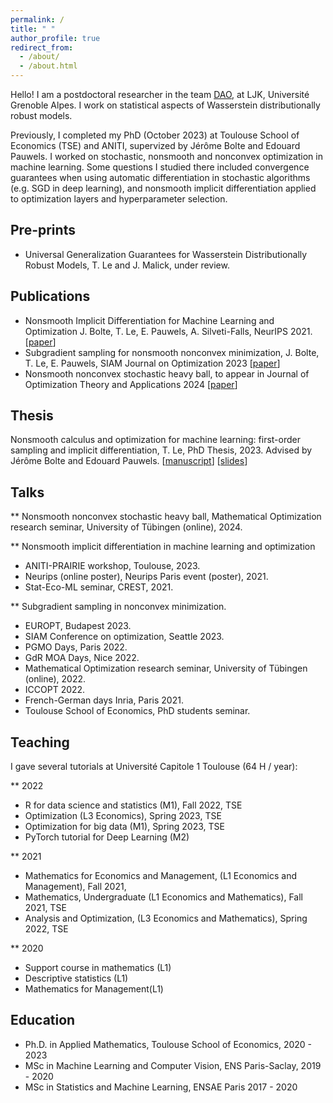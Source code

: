 ```yaml
---
permalink: /
title: " "
author_profile: true
redirect_from: 
  - /about/
  - /about.html
---
```

Hello! I am a postdoctoral researcher in the team [DAO](https://dao-ljk.imag.fr/), at LJK, Université Grenoble Alpes. I work on statistical aspects of Wasserstein distributionally robust models.

Previously, I completed my PhD (October 2023) at Toulouse School of Economics (TSE) and ANITI, supervized by Jérôme Bolte and Edouard Pauwels. I worked on stochastic, nonsmooth and nonconvex optimization in machine learning. Some questions I studied there included convergence guarantees when using automatic differentiation in stochastic algorithms (e.g. SGD in deep learning), and nonsmooth implicit differentiation applied to optimization layers and hyperparameter selection.


## Pre-prints

* Universal Generalization Guarantees for Wasserstein Distributionally Robust Models, T. Le and J. Malick, under review.

## Publications

* Nonsmooth Implicit Differentiation for Machine Learning and Optimization J. Bolte, T. Le, E. Pauwels, A. Silveti-Falls, NeurIPS 2021. \[[paper](https://arxiv.org/abs/2106.04350)\]
* Subgradient sampling for nonsmooth nonconvex minimization, J. Bolte, T. Le, E. Pauwels, SIAM Journal on Optimization 2023 \[[paper](https://arxiv.org/abs/2202.13744)\]
* Nonsmooth nonconvex stochastic heavy ball, to appear in Journal of Optimization Theory and Applications 2024 \[[paper](https://arxiv.org/abs/2304.13328)\]


## Thesis
Nonsmooth calculus and optimization for machine learning: first-order sampling and implicit differentiation, T. Le, PhD Thesis, 2023. Advised by Jérôme Bolte and Edouard Pauwels. \[[manuscript](https://ntamle.github.io/files/manuscript.pdf)\] \[[slides](https://ntamle.github.io/files/slides.pdf)\]

## Talks

**  Nonsmooth nonconvex stochastic heavy ball,  Mathematical Optimization research seminar, University of Tübingen (online), 2024.

** Nonsmooth implicit differentiation in machine learning and optimization

* ANITI-PRAIRIE workshop, Toulouse, 2023.
* Neurips (online poster), Neurips Paris event (poster), 2021.
* Stat-Eco-ML seminar, CREST, 2021.

  
** Subgradient sampling in nonconvex minimization.

* EUROPT,  Budapest 2023.
* SIAM Conference on optimization, Seattle 2023. 
* PGMO Days, Paris 2022.
* GdR MOA Days, Nice 2022.
* Mathematical Optimization research seminar, University of Tübingen (online), 2022.
* ICCOPT 2022.
* French-German days Inria, Paris 2021.
* Toulouse School of Economics, PhD students seminar.

 



## Teaching
I gave several tutorials at Université Capitole 1 Toulouse (64 H / year):

** 2022 
* R for data science and statistics (M1), Fall 2022, TSE
* Optimization (L3 Economics), Spring 2023, TSE
* Optimization for big data (M1), Spring 2023, TSE
* PyTorch tutorial for Deep Learning (M2)

  
** 2021 
* Mathematics for Economics and Management, (L1 Economics and Management), Fall 2021,
* Mathematics, Undergraduate (L1 Economics and Mathematics), Fall 2021, TSE
* Analysis and Optimization, (L3 Economics and Mathematics), Spring 2022, TSE


** 2020
* Support course in mathematics (L1)
* Descriptive statistics (L1)
* Mathematics for Management(L1)


## Education
* Ph.D. in Applied Mathematics, Toulouse School of Economics, 2020 - 2023
* MSc in Machine Learning and Computer Vision, ENS Paris-Saclay, 2019 - 2020
* MSc in Statistics and Machine Learning, ENSAE Paris 2017 - 2020





